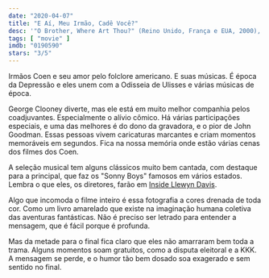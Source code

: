 ```yaml
---
date: "2020-04-07"
title: "E Aí, Meu Irmão, Cadê Você?"
desc: '"O Brother, Where Art Thou?" (Reino Unido, França e EUA, 2000), escrito por Ethan Coen e Joel Coen baseados em Ulisses, de Homero (esse da Grécia), dirigido por Joel Coen e Ethan Coen, com George Clooney, John Turturro e Tim Blake Nelson.'
tags: [ "movie" ]
imdb: "0190590"
stars: "3/5"
---
```

Irmãos Coen e seu amor pelo folclore americano. E suas músicas. É época da Depressão e eles unem com a Odisseia de Ulisses e várias músicas de época.

George Clooney diverte, mas ele está em muito melhor companhia pelos coadjuvantes. Especialmente o alívio cômico. Há várias participações especiais, e uma das melhores é do dono da gravadora, e o pior de John Goodman. Essas pessoas vivem caricaturas marcantes e criam momentos memoráveis em segundos. Fica na nossa memória onde estão várias cenas dos filmes dos Coen.

A seleção musical tem alguns clássicos muito bem cantada, com destaque para a principal, que faz os "Sonny Boys" famosos em vários estados. Lembra o que eles, os diretores, farão em [Inside Llewyn Davis](/inside-llewyn-davis-balada-de-um-homem-comum).

Algo que incomoda o filme inteiro é essa fotografia a cores drenada de toda cor. Como um livro amarelado que existe na imaginação humana coletiva das aventuras fantásticas. Não é preciso ser letrado para entender a mensagem, que é fácil porque é profunda.

Mas da metade para o final fica claro que eles não amarraram bem toda a trama. Alguns momentos soam gratuitos, como a disputa eleitoral e a KKK. A mensagem se perde, e o humor tão bem dosado soa exagerado e sem sentido no final.
